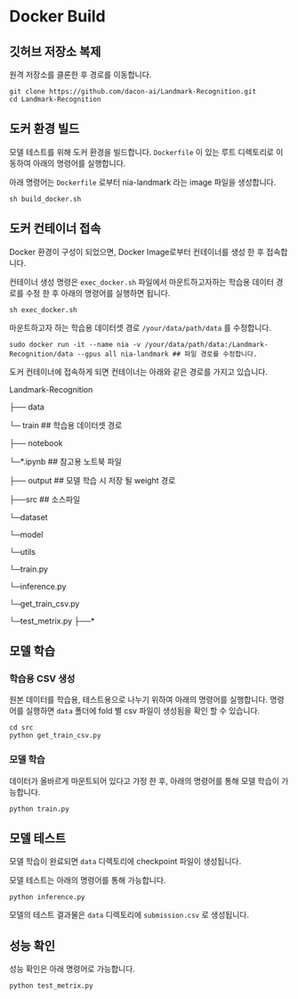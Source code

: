# Docker Build

## 깃허브 저장소 복제
원격 저장소를 클론한 후 경로를 이동합니다.

```
git clone https://github.com/dacon-ai/Landmark-Recognition.git
cd Landmark-Recognition
```

## 도커 환경 빌드

모델 테스트를 위해 도커 환경을 빌드합니다. `Dockerfile` 이 있는 루트 디렉토리로 이동하여 아래의 명령어를 실행합니다. 

아래 명령어는 `Dockerfile` 로부터 nia-landmark 라는 image 파일을 생성합니다.

```
sh build_docker.sh
```

## 도커 컨테이너 접속

Docker 환경이 구성이 되었으면, Docker Image로부터 컨테이너를 생성 한 후 접속합니다.

컨테이너 생성 명령은 `exec_docker.sh` 파일에서 마운트하고자하는 학습용 데이터 경로를 수정 한 후 아래의 명령어를 실행하면 됩니다.


```
sh exec_docker.sh
```

마운트하고자 하는 학습용 데이터셋 경로 `/your/data/path/data` 를 수정합니다.

```
sudo docker run -it --name nia -v /your/data/path/data:/Landmark-Recognition/data --gpus all nia-landmark ## 파일 경로를 수정합니다.
```


도커 컨테이너에 접속하게 되면 컨테이너는 아래와 같은 경로를 가지고 있습니다.

Landmark-Recognition

├── data   

  └─ train ## 학습용 데이터셋 경로

├── notebook

  └─*.ipynb ## 참고용 노트북 파일

├── output  ## 모델 학습 시 저장 될 weight 경로
    
├──src      ## 소스파일

  └─dataset
     
  └─model
     
  └─utils
     
  └─train.py
     
  └─inference.py 
     
  └─get_train_csv.py
     
  └─test_metrix.py
├──*
           
## 모델 학습  

### 학습용 CSV 생성

원본 데이터를 학습용, 테스트용으로 나누기 위하여 아래의 명령어를 실행합니다. 명령어를 실행하면 `data` 폴더에 fold 별 csv 파일이 생성됨을 확인 할 수 있습니다.

```
cd src
python get_train_csv.py
```

### 모델 학습
           
데이터가 올바르게 마운트되어 있다고 가정 한 후, 아래의 명령어를 통해 모델 학습이 가능합니다.

```
python train.py
```

## 모델 테스트

모델 학습이 완료되면 `data` 디렉토리에 checkpoint 파일이 생성됩니다.

모델 테스트는 아래의 명령어를 통해 가능합니다.


```
python inference.py

```

모델의 테스트 결과물은 `data` 디렉토리에 `submission.csv` 로 생성됩니다.

## 성능 확인

성능 확인은 아래 명령어로 가능합니다.


```
python test_metrix.py

```
